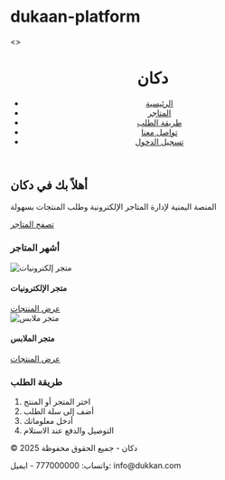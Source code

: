 # dukaan-platform
<!-- مشروع منصة "دكان" - الصفحة الرئيسية --><!DOCTYPE html><html lang="ar">
<<link rel="stylesheet" href="style.css">>
  <meta charset="UTF-8" />
  <meta name="viewport" content="width=device-width, initial-scale=1.0" />
  <title>دكان - المنصة اليمنية للمتاجر الإلكترونية</title>
  <link rel="stylesheet" href="styles/style.css" />
</heahttps://fonts.googleapis.com/css2?family=Cairo&display=swapd>
<body>
  <header>
    <div class="container">
      <h1 class="logo">دكان</h1>
      <nav>
        <ul>
          <li><a href="#">الرئيسية</a></li>
          <li><a href="#shops">المتاجر</a></li>
          <li><a href="#how-it-works">طريقة الطلب</a></li>
          <li><a href="#contact">تواصل معنا</a></li>
          <li><a href="#login" class="login-btn">تسجيل الدخول</a></li>
        </ul>
      </nav>
    </div>
  </header>  <section class="hero">
    <div class="container">
      <h2>أهلاً بك في دكان</h2>
      <p>المنصة اليمنية لإدارة المتاجر الإلكترونية وطلب المنتجات بسهولة</p>
      <a href="#shops" class="cta">تصفح المتاجر</a>
    </div>
  </section>  <section id="shops" class="shops">
    <div class="container">
      <h3>أشهر المتاجر</h3>
      <div class="shop-list">
        <!-- أمثلة لمتاجر -->
        <div class="shop-card">
          <img src="images/shop1.jpg" alt="متجر إلكترونيات">
          <h4>متجر الإلكترونيات</h4>
          <a href="#" class="order-btn">عرض المنتجات</a>
        </div>
        <div class="shop-card">
          <img src="images/shop2.jpg" alt="متجر ملابس">
          <h4>متجر الملابس</h4>
          <a href="#" class="order-btn">عرض المنتجات</a>
        </div>
      </div>
    </div>
  </section>  <section id="how-it-works" class="how-it-works">
    <div class="container">
      <h3>طريقة الطلب</h3>
      <ol>
        <li>اختر المتجر أو المنتج</li>
        <li>أضف إلى سلة الطلب</li>
        <li>أدخل معلوماتك</li>
        <li>التوصيل والدفع عند الاستلام</li>
      </ol>
    </div>
  </section>  <footer id="contact">
    <div class="container">
      <p>© 2025 دكان - جميع الحقوق محفوظة</p>
      <p>واتساب: 777000000 - ايميل: info@dukkan.com</p>
    </div>
  </footer>
</body>
</html>
